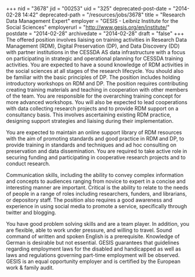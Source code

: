 +++
nid = "3678"
jid = "00253"
uid = "325"
deprecated-post-date = "2014-02-28 14:42"
deprecated-path = "/resources/jobs/3678"
title = "Research Data Management Expert"
employer = "GESIS - Leibniz Institute for the Social Sciences"
employerurl = "http://www.gesis.org/en/institute/"
postdate = "2014-02-28"
archivedate = "2014-02-28"
draft = "false"
+++
The offered position involves liaising on training activities in
Research Data Management (RDM), Digital Preservation (DP), and Data
Discovery (DD) with partner institutions in the CESSDA AS data
infrastructure with a focus on participating in strategic and
operational planning for CESSDA training activities. You are expected to
have a sound knowledge of RDM activities in the social sciences at all
stages of the research lifecycle. You should also be familiar with the
basic principles of DP. The position includes holding introductory
workshops on RDM and DP. The position requires contributing creating
training materials and teaching in cooperation with other members of the
team. You are responsible for the overarching training concept for more
advanced workshops. You will also be expected to lead cooperations with
data collecting research projects and to provide RDM support on a
consultancy basis. This involves ascertaining existing RDM practice,
designing support strategies and liaising during their implementation.

You are expected to maintain an online support library of RDM resources
with the aim of promoting standards and good practice in RDM and DP, to
provide training in standards and techniques and ad hoc consulting on
preservation and data dissemination. You are required to take active
role in securing funding and participating in cooperative research
projects and to conduct research.
  
Communication skills, including the ability to convey complex
information and concepts to audiences ranging from novice to expert in a
concise and interesting manner are important. Critical is the ability to
relate to the needs of people in a range of roles including researchers,
funders, and librarians, or depository staff. The position also requires
a good awareness and experience in using social media to promote a
service, specifically through twitter and blogging.

You have good problem solving skills and are a team player. In addition,
you are flexible, able to work under pressure, and willing to travel.
Sound command of written and spoken English is a prerequisite. Knowledge
of German is desirable but not essential. GESIS guarantees that
guidelines regarding employment laws for the disabled and handicapped as
well as laws and regulations governing part-time employment will be
observed. GESIS is an equal opportunity employer and is certified by the
European work & family audit.
